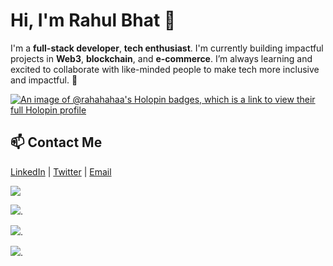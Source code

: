 # Hi, I'm Rahul Bhat 👋
I'm a **full-stack developer**, **tech enthusiast**. I'm currently building impactful projects in **Web3**, **blockchain**, and **e-commerce**.
I’m always learning and excited to collaborate with like-minded people to make tech more inclusive and impactful. 🚀


[![An image of @rahahahaa's Holopin badges, which is a link to view their full Holopin profile](https://holopin.me/rahahahaa)](https://holopin.io/@rahahahaa)



## 📫 Contact Me
[LinkedIn](https://linkedin.com/in/rahulbhat06) | [Twitter](https://x.com/RAHAHAHAA?t=AH_lyEkLLW2RH_eaB-9j2w&s=09) | [Email](mailto:rahulbhat7169@gmail.com)


![](https://media3.giphy.com/media/v1.Y2lkPTc5MGI3NjExdGpiODByMTNyMjAwdjRtejRpaGRsMW5pZHU3NTVvODg5cmlkN21qcCZlcD12MV9pbnRlcm5hbF9naWZfYnlfaWQmY3Q9Zw/f3iwJFOVOwuy7K6FFw/giphy.gif)

![](https://media1.giphy.com/media/v1.Y2lkPTc5MGI3NjExOTFtYTJqanY2bTg3NjZudTYzd2dqNnB0NXc2MXlnNWRkYnY4dmcwdyZlcD12MV9pbnRlcm5hbF9naWZfYnlfaWQmY3Q9Zw/OLPQ6z2hlHmwFc4Hso/giphy.gif).

![](https://media0.giphy.com/media/v1.Y2lkPTc5MGI3NjExMnphZDdnZjhsbXg2NGE3YjVpOXozN2poZnY4OXhreGl2aXFrZzl5ZyZlcD12MV9pbnRlcm5hbF9naWZfYnlfaWQmY3Q9Zw/6ib6KPmkeAjDTxMxij/giphy.gif).

![](https://media1.giphy.com/media/v1.Y2lkPTc5MGI3NjExcWh0ejBoOTE4d2xzaHVpZDhrODEzY2w2d3d4d2MwMnAzamNldjJzcyZlcD12MV9pbnRlcm5hbF9naWZfYnlfaWQmY3Q9Zw/8m7nAJTYvzNUh54HQm/giphy.gif).
